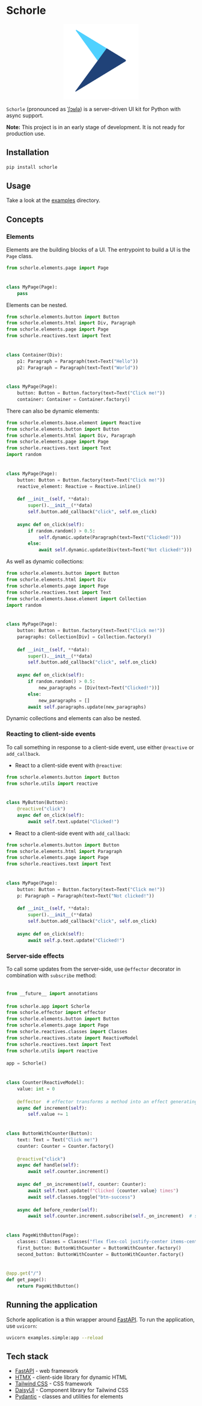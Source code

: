 # Schorle

<p align="center">
    <img src="https://raw.githubusercontent.com/renardeinside/schorle/main/raw/logo.svg" class="align-center" width="200" height="200" alt="logo" />
</p>

`Schorle` (pronounced as [ˈʃɔʁlə](https://en.wikipedia.org/wiki/Schorle)) is a server-driven UI kit for Python with
async support.

**Note:** This project is in an early stage of development. It is not ready for production use.

## Installation

```bash
pip install schorle
```

## Usage

Take a look at the [examples](examples) directory.

## Concepts

### Elements

Elements are the building blocks of a UI. The entrypoint to build a UI is the `Page` class.

```python
from schorle.elements.page import Page


class MyPage(Page):
    pass

```

Elements can be nested.

```python
from schorle.elements.button import Button
from schorle.elements.html import Div, Paragraph
from schorle.elements.page import Page
from schorle.reactives.text import Text


class Container(Div):
    p1: Paragraph = Paragraph(text=Text("Hello"))
    p2: Paragraph = Paragraph(text=Text("World"))


class MyPage(Page):
    button: Button = Button.factory(text=Text("Click me!"))
    container: Container = Container.factory()
```

There can also be dynamic elements:

```python
from schorle.elements.base.element import Reactive
from schorle.elements.button import Button
from schorle.elements.html import Div, Paragraph
from schorle.elements.page import Page
from schorle.reactives.text import Text
import random


class MyPage(Page):
    button: Button = Button.factory(text=Text("Click me!"))
    reactive_element: Reactive = Reactive.inline()

    def __init__(self, **data):
        super().__init__(**data)
        self.button.add_callback("click", self.on_click)

    async def on_click(self):
        if random.random() > 0.5:
            self.dynamic.update(Paragraph(text=Text("Clicked!")))
        else:
            await self.dynamic.update(Div(text=Text("Not clicked!")))

```

As well as dynamic collections:

```python
from schorle.elements.button import Button
from schorle.elements.html import Div
from schorle.elements.page import Page
from schorle.reactives.text import Text
from schorle.elements.base.element import Collection
import random


class MyPage(Page):
    button: Button = Button.factory(text=Text("Click me!"))
    paragraphs: Collection[Div] = Collection.factory()

    def __init__(self, **data):
        super().__init__(**data)
        self.button.add_callback("click", self.on_click)

    async def on_click(self):
        if random.random() > 0.5:
            new_paragraphs = [Div(text=Text("Clicked!"))]
        else:
            new_paragraphs = []
        await self.paragraphs.update(new_paragraphs)

```

Dynamic collections and elements can also be nested.

### Reacting to client-side events

To call something in response to a client-side event, use either `@reactive` or `add_callback`.

- React to a client-side event with `@reactive`:

```python
from schorle.elements.button import Button
from schorle.utils import reactive


class MyButton(Button):
    @reactive("click")
    async def on_click(self):
        await self.text.update("Clicked!")
```

- React to a client-side event with `add_callback`:

```python
from schorle.elements.button import Button
from schorle.elements.html import Paragraph
from schorle.elements.page import Page
from schorle.reactives.text import Text


class MyPage(Page):
    button: Button = Button.factory(text=Text("Click me!"))
    p: Paragraph = Paragraph(text=Text("Not clicked!"))

    def __init__(self, **data):
        super().__init__(**data)
        self.button.add_callback("click", self.on_click)

    async def on_click(self):
        await self.p.text.update("Clicked!")
```

### Server-side effects

To call some updates from the server-side, use `@effector` decorator in combination with `subscribe` method:

```python

from __future__ import annotations

from schorle.app import Schorle
from schorle.effector import effector
from schorle.elements.button import Button
from schorle.elements.page import Page
from schorle.reactives.classes import Classes
from schorle.reactives.state import ReactiveModel
from schorle.reactives.text import Text
from schorle.utils import reactive

app = Schorle()


class Counter(ReactiveModel):
    value: int = 0

    @effector  # effector transforms a method into an effect generating function
    async def increment(self):
        self.value += 1


class ButtonWithCounter(Button):
    text: Text = Text("Click me!")
    counter: Counter = Counter.factory()

    @reactive("click")
    async def handle(self):
        await self.counter.increment()

    async def _on_increment(self, counter: Counter):
        await self.text.update(f"Clicked {counter.value} times")
        await self.classes.toggle("btn-success")

    async def before_render(self):
        await self.counter.increment.subscribe(self._on_increment)  # subscribe to the effect


class PageWithButton(Page):
    classes: Classes = Classes("flex flex-col justify-center items-center h-screen w-screen")
    first_button: ButtonWithCounter = ButtonWithCounter.factory()
    second_button: ButtonWithCounter = ButtonWithCounter.factory()


@app.get("/")
def get_page():
    return PageWithButton()

```

## Running the application

Schorle application is a thin wrapper around [FastAPI](https://fastapi.tiangolo.com/). To run the application,
use `uvicorn`:

```bash
uvicorn examples.simple:app --reload
```

## Tech stack

- [FastAPI](https://fastapi.tiangolo.com/) - web framework
- [HTMX](https://htmx.org/) - client-side library for dynamic HTML
- [Tailwind CSS](https://tailwindcss.com/) - CSS framework
- [DaisyUI](https://daisyui.com/) - Component library for Tailwind CSS
- [Pydantic](https://docs.pydantic.dev/latest/) - classes and utilities for elements